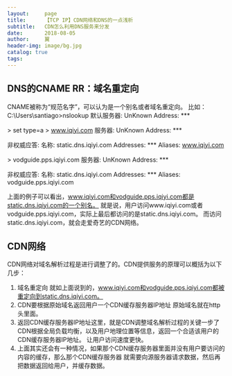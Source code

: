 ```yaml
---
layout:     page
title:      【TCP IP】CDN网络和DNS的一点浅析
subtitle:   CDN怎么利用DNS服务来分发
date:       2018-08-05
author:     翼
header-img: image/bg.jpg
catalog: true
tags:
---
```


## DNS的CNAME RR：域名重定向
CNAME被称为“规范名字”，可以认为是一个别名或者域名重定向。
比如：
C:\Users\santiago>nslookup
默认服务器:  UnKnown
Address:  ***

\> set type=a
\> www.iqiyi.com
服务器:  UnKnown
Address:  ***

非权威应答:
名称:    static.dns.iqiyi.com
Addresses:  ***
Aliases:  www.iqiyi.com

\> vodguide.pps.iqiyi.com
服务器:  UnKnown
Address:  ***

非权威应答:
名称:    static.dns.iqiyi.com
Addresses:  ***
Aliases:  vodguide.pps.iqiyi.com

上面的例子可以看出，www.iqiyi.com和vodguide.pps.iqiyi.com都是static.dns.iqiyi.com的一个别名。
就是说，用户访问www.iqiyi.com或者vodguide.pps.iqiyi.com，实际上最后都访问的是static.dns.iqiyi.com。
而访问static.dns.iqiyi.com，就会走爱奇艺的CDN网络。

## CDN网络
CDN网络对域名解析过程是进行调整了的。CDN提供服务的原理可以概括为以下几步：
1. 域名重定向
就如上面说到的，www.iqiyi.com和vodguide.pps.iqiyi.com都被重定向到static.dns.iqiyi.com。
2. CDN要根据原始域名返回用户一个CDN缓存服务器IP地址
原始域名就在http头里面。
3. 返回CDN缓存服务器IP地址这里，就是CDN调整域名解析过程的关键一步了
CDN根据全局负载均衡，以及用户地理位置等信息，返回一个合适该用户的CDN缓存服务器IP地址。
让用户访问速度更快。
4. 上面其实还会有一种情况，如果那个CDN缓存服务器里面并没有用户要访问的内容的缓存，那么那个CDN缓存服务器
就需要向源服务器请求数据，然后再把数据返回给用户，并缓存数据。
